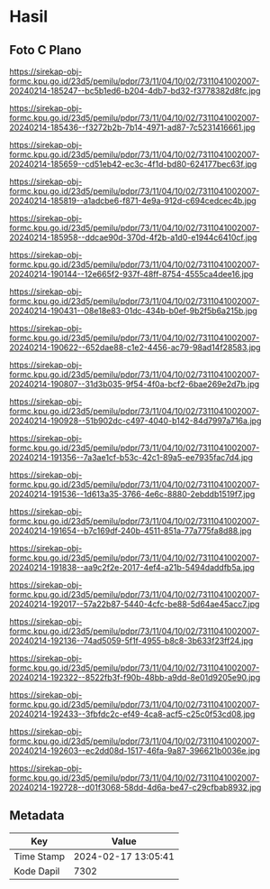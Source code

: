 # Hasil

## Foto C Plano

https://sirekap-obj-formc.kpu.go.id/23d5/pemilu/pdpr/73/11/04/10/02/7311041002007-20240214-185247--bc5b1ed6-b204-4db7-bd32-f3778382d8fc.jpg

https://sirekap-obj-formc.kpu.go.id/23d5/pemilu/pdpr/73/11/04/10/02/7311041002007-20240214-185436--f3272b2b-7b14-4971-ad87-7c5231416661.jpg

https://sirekap-obj-formc.kpu.go.id/23d5/pemilu/pdpr/73/11/04/10/02/7311041002007-20240214-185659--cd51eb42-ec3c-4f1d-bd80-624177bec63f.jpg

https://sirekap-obj-formc.kpu.go.id/23d5/pemilu/pdpr/73/11/04/10/02/7311041002007-20240214-185819--a1adcbe6-f871-4e9a-912d-c694cedcec4b.jpg

https://sirekap-obj-formc.kpu.go.id/23d5/pemilu/pdpr/73/11/04/10/02/7311041002007-20240214-185958--ddcae90d-370d-4f2b-a1d0-e1944c6410cf.jpg

https://sirekap-obj-formc.kpu.go.id/23d5/pemilu/pdpr/73/11/04/10/02/7311041002007-20240214-190144--12e665f2-937f-48ff-8754-4555ca4dee16.jpg

https://sirekap-obj-formc.kpu.go.id/23d5/pemilu/pdpr/73/11/04/10/02/7311041002007-20240214-190431--08e18e83-01dc-434b-b0ef-9b2f5b6a215b.jpg

https://sirekap-obj-formc.kpu.go.id/23d5/pemilu/pdpr/73/11/04/10/02/7311041002007-20240214-190622--652dae88-c1e2-4456-ac79-98ad14f28583.jpg

https://sirekap-obj-formc.kpu.go.id/23d5/pemilu/pdpr/73/11/04/10/02/7311041002007-20240214-190807--31d3b035-9f54-4f0a-bcf2-6bae269e2d7b.jpg

https://sirekap-obj-formc.kpu.go.id/23d5/pemilu/pdpr/73/11/04/10/02/7311041002007-20240214-190928--51b902dc-c497-4040-b142-84d7997a716a.jpg

https://sirekap-obj-formc.kpu.go.id/23d5/pemilu/pdpr/73/11/04/10/02/7311041002007-20240214-191356--7a3ae1cf-b53c-42c1-89a5-ee7935fac7d4.jpg

https://sirekap-obj-formc.kpu.go.id/23d5/pemilu/pdpr/73/11/04/10/02/7311041002007-20240214-191536--1d613a35-3766-4e6c-8880-2ebddb1519f7.jpg

https://sirekap-obj-formc.kpu.go.id/23d5/pemilu/pdpr/73/11/04/10/02/7311041002007-20240214-191654--b7c169df-240b-4511-851a-77a775fa8d88.jpg

https://sirekap-obj-formc.kpu.go.id/23d5/pemilu/pdpr/73/11/04/10/02/7311041002007-20240214-191838--aa9c2f2e-2017-4ef4-a21b-5494daddfb5a.jpg

https://sirekap-obj-formc.kpu.go.id/23d5/pemilu/pdpr/73/11/04/10/02/7311041002007-20240214-192017--57a22b87-5440-4cfc-be88-5d64ae45acc7.jpg

https://sirekap-obj-formc.kpu.go.id/23d5/pemilu/pdpr/73/11/04/10/02/7311041002007-20240214-192136--74ad5059-5f1f-4955-b8c8-3b633f23ff24.jpg

https://sirekap-obj-formc.kpu.go.id/23d5/pemilu/pdpr/73/11/04/10/02/7311041002007-20240214-192322--8522fb3f-f90b-48bb-a9dd-8e01d9205e90.jpg

https://sirekap-obj-formc.kpu.go.id/23d5/pemilu/pdpr/73/11/04/10/02/7311041002007-20240214-192433--3fbfdc2c-ef49-4ca8-acf5-c25c0f53cd08.jpg

https://sirekap-obj-formc.kpu.go.id/23d5/pemilu/pdpr/73/11/04/10/02/7311041002007-20240214-192603--ec2dd08d-1517-46fa-9a87-396621b0036e.jpg

https://sirekap-obj-formc.kpu.go.id/23d5/pemilu/pdpr/73/11/04/10/02/7311041002007-20240214-192728--d01f3068-58dd-4d6a-be47-c29cfbab8932.jpg


## Metadata

| Key        | Value               |
| ---------- | ------------------- |
| Time Stamp | 2024-02-17 13:05:41 |
| Kode Dapil | 7302                |



